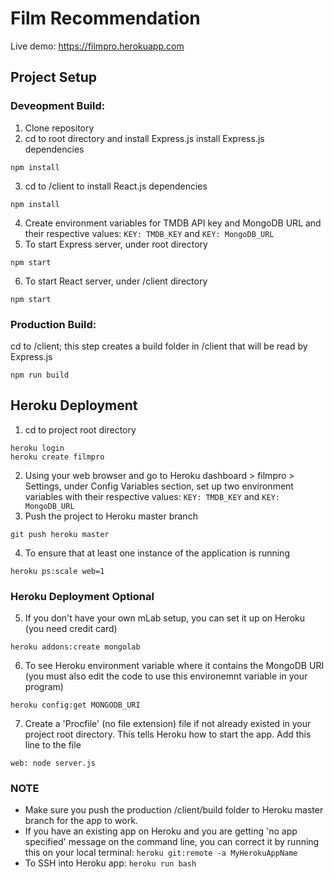 # Film Recommendation

Live demo: https://filmpro.herokuapp.com

## Project Setup

### Deveopment Build:

1) Clone repository
2) cd to root directory and install Express.js install Express.js dependencies
```
npm install
```
3) cd to /client to install React.js dependencies
```
npm install
```
4) Create environment variables for TMDB API key and MongoDB URL and their respective values: `KEY: TMDB_KEY` and `KEY: MongoDB_URL`
5) To start Express server, under root directory
```
npm start
```
6) To start React server, under /client directory
```
npm start
```

### Production Build:

cd to /client; this step creates a build folder in /client that will be read by Express.js
```
npm run build
```

## Heroku Deployment

1) cd to project root directory
```
heroku login
heroku create filmpro
```
2) Using your web browser and go to Heroku dashboard > filmpro > Settings, under Config Variables section, set up two environment variables with their respective values: `KEY: TMDB_KEY` and `KEY: MongoDB_URL`
3) Push the project to Heroku master branch
```
git push heroku master
```
4) To ensure that at least one instance of the application is running
```
heroku ps:scale web=1
```
### Heroku Deployment Optional
5) If you don't have your own mLab setup, you can set it up on Heroku (you need credit card)
```
heroku addons:create mongolab
```
6) To see Heroku environment variable where it contains the MongoDB URI (you must also edit the code to use this environemnt variable in your program)
```
heroku config:get MONGODB_URI
```
7) Create a 'Procfile' (no file extension) file if not already existed in your project root directory. This tells Heroku how to start the app. Add this line to the file
```
web: node server.js
```

### NOTE
- Make sure you push the production /client/build folder to Heroku master branch for the app to work.
- If you have an existing app on Heroku and you are getting 'no app specified' message on the command line, you can correct it by running this on your local terminal: `heroku git:remote -a MyHerokuAppName`
- To SSH into Heroku app: `heroku run bash`
